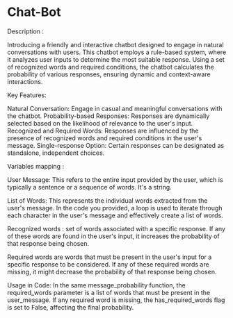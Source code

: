 # Chat-Bot
Description : 

Introducing a friendly and interactive chatbot designed to engage in natural conversations with users. This chatbot employs a rule-based system, where it analyzes user inputs to determine the most suitable response. Using a set of recognized words and required conditions, the chatbot calculates the probability of various responses, ensuring dynamic and context-aware interactions.

Key Features:

Natural Conversation: Engage in casual and meaningful conversations with the chatbot.
Probability-based Responses: Responses are dynamically selected based on the likelihood of relevance to the user's input.
Recognized and Required Words: Responses are influenced by the presence of recognized words and required conditions in the user's message.
Single-response Option: Certain responses can be designated as standalone, independent choices.

Variables mapping :

User Message: This refers to the entire input provided by the user, which is typically a sentence or a sequence of words. It's a string.

List of Words: This represents the individual words extracted from the user's message. In the code you provided, a loop is used to iterate through each character in the user's message and effectively create a list of words.

Recognized words : set of words associated with a specific response. If any of these words are found in the user's input, it increases the probability of that response being chosen.

Required words are words that must be present in the user's input for a specific response to be considered. If any of these required words are missing, it might decrease the probability of that response being chosen.

Usage in Code: In the same message_probability function, the required_words parameter is a list of words that must be present in the user_message. If any required word is missing, the has_required_words flag is set to False, affecting the final probability.
